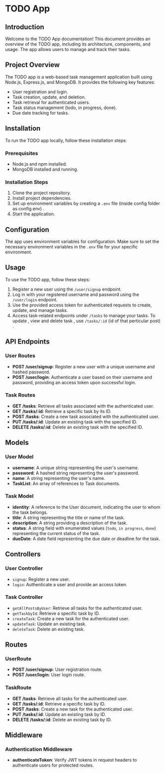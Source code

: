 # TODO App

## Introduction

Welcome to the TODO App documentation! This document provides an overview of the TODO app, including its architecture, components, and usage. The app allows users to manage and track their tasks.

## Project Overview

The TODO app is a web-based task management application built using Node.js, Express.js, and MongoDB. It provides the following key features:

- User registration and login.
- Task creation, update, and deletion.
- Task retrieval for authenticated users.
- Task status management (todo, in progress, done).
- Due date tracking for tasks.

## Installation

To run the TODO app locally, follow these installation steps:

### Prerequisites

- Node.js and npm installed.
- MongoDB installed and running.

### Installation Steps

1. Clone the project repository.
2. Install project dependencies.
3. Set up environment variables by creating a `.env` file (inside config folder as config.env) .
4. Start the application.

## Configuration

The app uses environment variables for configuration. Make sure to set the necessary environment variables in the `.env` file for your specific environment.

## Usage

To use the TODO app, follow these steps:

1. Register a new user using the `/user/signup` endpoint.
2. Log in with your registered username and password using the `/user/login` endpoint.
3. Use the provided access token for authenticated requests to create, update, and manage tasks.
4. Access task-related endpoints under `/tasks` to manage your tasks. To update , view and delete task , use `/tasks/:id` (id of that perticular post) .

## API Endpoints

### User Routes

- **POST /user/signup**: Register a new user with a unique username and hashed password.
- **POST /user/login**: Authenticate a user based on their username and password, providing an access token upon successful login.

### Task Routes

- **GET /tasks**: Retrieve all tasks associated with the authenticated user.
- **GET /tasks/:id**: Retrieve a specific task by its ID.
- **POST /tasks**: Create a new task associated with the authenticated user.
- **PUT /tasks/:id**: Update an existing task with the specified ID.
- **DELETE /tasks/:id**: Delete an existing task with the specified ID.

## Models

### User Model

- **username**: A unique string representing the user's username.
- **password**: A hashed string representing the user's password.
- **name**: A string representing the user's name.
- **TaskList**: An array of references to Task documents.

### Task Model

- **identity**: A reference to the User document, indicating the user to whom the task belongs.
- **title**: A string representing the title or name of the task.
- **description**: A string providing a description of the task.
- **status**: A string field with enumerated values (`todo`, `in progress`, `done`) representing the current status of the task.
- **dueDate**: A date field representing the due date or deadline for the task.

## Controllers

### User Controller

- `signup`: Register a new user.
- `login`: Authenticate a user and provide an access token.

### Task Controller

- `getAllPostsByUser`: Retrieve all tasks for the authenticated user.
- `getTaskbyId`: Retrieve a specific task by ID.
- `createTask`: Create a new task for the authenticated user.
- `updateTask`: Update an existing task.
- `deleteTask`: Delete an existing task.

## Routes

### UserRoute

- **POST /user/signup**: User registration route.
- **POST /user/login**: User login route.

### TaskRoute

- **GET /tasks**: Retrieve all tasks for the authenticated user.
- **GET /tasks/:id**: Retrieve a specific task by ID.
- **POST /tasks**: Create a new task for the authenticated user.
- **PUT /tasks/:id**: Update an existing task by ID.
- **DELETE /tasks/:id**: Delete an existing task by ID.

## Middleware

### Authentication Middleware

- **authenticateToken**: Verify JWT tokens in request headers to authenticate users for protected routes.

